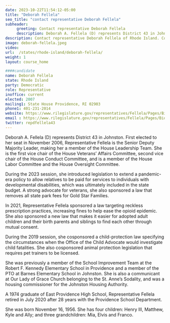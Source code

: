 ```yaml
---
date: 2023-10-22T11:54:12-05:00
title: "Deborah Fellela"
seo_title: "contact representative Deborah Fellela"
subheader:
     greeting: Contact representative Deborah Fellela
     description: Deborah A. Fellela (D) represents District 43 in Johnston. First elected to her seat in November 2006, Representative Fellela is the Senior Deputy Majority Leader, making her a member of the House Leadership Team. 
description: Contact representative Deborah Fellela of Rhode Island. Contact information for Deborah Fellela includes email address, phone number, and mailing address.
image: deborah-fellela.jpeg
video:
url:  /states/rhode-island/deborah-fellela/
weight: 1
layout: course_home

####candidate
name: Deborah Fellela
state: Rhode Island
party: Democratic
role: Representative
inoffice: current
elected: 2007
mailing1: State House Providence, RI 02903
phone1: 401-231-2014
website: https://www.rilegislature.gov/representatives/Fellela/Pages/Biography.aspx/
email : https://www.rilegislature.gov/representatives/Fellela/Pages/Biography.aspx/
twitter: repdfellela43
---
```


Deborah A. Fellela (D) represents District 43 in Johnston. First elected to her seat in November 2006, Representative Fellela is the Senior Deputy Majority Leader, making her a member of the House Leadership Team. She is the first vice chair of the House Veterans’ Affairs Committee, second vice chair of the House Conduct Committee, and is a member of the House Labor Committee and the House Oversight Committee.

During the 2023 session, she introduced legislation to extend a pandemic-era policy to allow relatives to be paid for services to individuals with developmental disabilities, which was ultimately included in the state budget. A strong advocate for veterans, she also sponsored a law that removes all state park fees for Gold Star Families.

In 2021, Representative Fellela sponsored a law targeting reckless prescription practices, increasing fines to help ease the opioid epidemic. She also sponsored a new law that makes it easier for adopted adult children and their birth parents and siblings to find each other through mutual consent.

During the 2019 session, she cosponsored a child-protection law specifying the circumstances when the Office of the Child Advocate would investigate child fatalities. She also cosponsored animal protection legislation that requires pet trainers to be licensed.

She was previously a member of the School Improvement Team at the Robert F. Kennedy Elementary School in Providence and a member of the PTO at Barnes Elementary School in Johnston. She is also a communicant at Our Lady of Grace Church belonging to the St. Anne’s Sodality, and was a housing commissioner for the Johnston Housing Authority.

A 1974 graduate of East Providence High School, Representative Fellela retired in July 2020 after 28 years with the Providence School Department.

She was born November 16, 1956. She has four children: Henry III, Matthew, Kyle and Ally; and three grandchildren: Mia, Elvis and Franco.​

